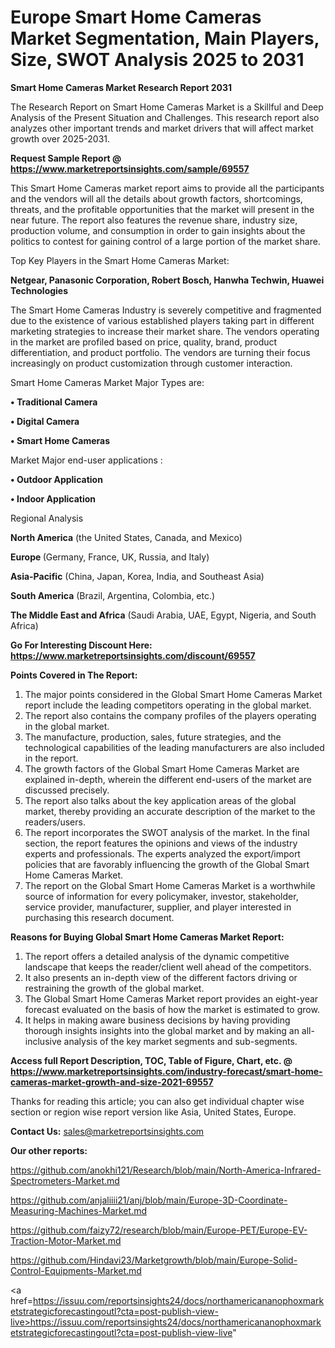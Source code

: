 # Europe Smart Home Cameras Market Segmentation, Main Players, Size, SWOT Analysis 2025 to 2031

<strong>Smart Home Cameras Market Research Report 2031</strong>

The Research Report on Smart Home Cameras Market is a Skillful and Deep Analysis of the Present Situation and Challenges. This research report also analyzes other important trends and market drivers that will affect market growth over 2025-2031.

<strong>Request Sample Report @ <a href=https://www.marketreportsinsights.com/sample/69557>https://www.marketreportsinsights.com/sample/69557</a></strong>

This Smart Home Cameras market report aims to provide all the participants and the vendors will all the details about growth factors, shortcomings, threats, and the profitable opportunities that the market will present in the near future. The report also features the revenue share, industry size, production volume, and consumption in order to gain insights about the politics to contest for gaining control of a large portion of the market share.

Top Key Players in the Smart Home Cameras Market:

<strong>Netgear, Panasonic Corporation, Robert Bosch, Hanwha Techwin, Huawei Technologies</strong>

The Smart Home Cameras Industry is severely competitive and fragmented due to the existence of various established players taking part in different marketing strategies to increase their market share. The vendors operating in the market are profiled based on price, quality, brand, product differentiation, and product portfolio. The vendors are turning their focus increasingly on product customization through customer interaction.

Smart Home Cameras Market Major Types are:

<strong>• Traditional Camera

• Digital Camera

• Smart Home Cameras</strong>

Market Major end-user applications :

<strong>• Outdoor Application

• Indoor Application</strong>

Regional Analysis

</u><strong><b>North America</b></strong> (the United States, Canada, and Mexico)

<strong><b>Europe </b></strong>(Germany, France, UK, Russia, and Italy)

<strong><b>Asia-Pacific</b></strong> (China, Japan, Korea, India, and Southeast Asia)

<strong><b>South America</b></strong> (Brazil, Argentina, Colombia, etc.)

<strong><b>The Middle East and Africa</b></strong> (Saudi Arabia, UAE, Egypt, Nigeria, and South Africa)

<strong>Go For Interesting Discount Here: <a href=https://www.marketreportsinsights.com/discount/69557>https://www.marketreportsinsights.com/discount/69557</a></strong>

<strong>Points Covered in The Report:</strong>
<ol>
  <li>The major points considered in the Global Smart Home Cameras Market report include the leading competitors operating in the global market.</li>
  <li>The report also contains the company profiles of the players operating in the global market.</li>
  <li>The manufacture, production, sales, future strategies, and the technological capabilities of the leading manufacturers are also included in the report.</li>
  <li>The growth factors of the Global Smart Home Cameras Market are explained in-depth, wherein the different end-users of the market are discussed precisely.</li>
  <li>The report also talks about the key application areas of the global market, thereby providing an accurate description of the market to the readers/users.</li>
  <li>The report incorporates the SWOT analysis of the market. In the final section, the report features the opinions and views of the industry experts and professionals. The experts analyzed the export/import policies that are favorably influencing the growth of the Global Smart Home Cameras Market.</li>
  <li>The report on the Global Smart Home Cameras Market is a worthwhile source of information for every policymaker, investor, stakeholder, service provider, manufacturer, supplier, and player interested in purchasing this research document.</li>
</ol>
<strong>Reasons for Buying Global Smart Home Cameras Market Report:</strong>

<ol>
  <li>The report offers a detailed analysis of the dynamic competitive landscape that keeps the reader/client well ahead of the competitors.</li>
  <li>It also presents an in-depth view of the different factors driving or restraining the growth of the global market.</li>
  <li>The Global Smart Home Cameras Market report provides an eight-year forecast evaluated on the basis of how the market is estimated to grow.</li>
  <li>It helps in making aware business decisions by having providing thorough insights insights into the global market and by making an all-inclusive analysis of the key market segments and sub-segments.</li>
</ol>
<strong>Access full Report Description, TOC, Table of Figure, Chart, etc. @ <a href=https://www.marketreportsinsights.com/industry-forecast/smart-home-cameras-market-growth-and-size-2021-69557>https://www.marketreportsinsights.com/industry-forecast/smart-home-cameras-market-growth-and-size-2021-69557</a></strong>


Thanks for reading this article; you can also get individual chapter wise section or region wise report version like Asia, United States, Europe.

<strong>Contact Us:</strong>
sales@marketreportsinsights.com

<strong>Our other reports:</strong>

<a href=https://github.com/anokhi121/Research/blob/main/North-America-Infrared-Spectrometers-Market.md>https://github.com/anokhi121/Research/blob/main/North-America-Infrared-Spectrometers-Market.md</a>

<a href=https://github.com/anjaliiii21/anj/blob/main/Europe-3D-Coordinate-Measuring-Machines-Market.md>https://github.com/anjaliiii21/anj/blob/main/Europe-3D-Coordinate-Measuring-Machines-Market.md</a>

<a href=https://github.com/faizy72/research/blob/main/Europe-PET/Europe-EV-Traction-Motor-Market.md>https://github.com/faizy72/research/blob/main/Europe-PET/Europe-EV-Traction-Motor-Market.md</a>

<a href=https://github.com/Hindavi23/Marketgrowth/blob/main/Europe-Solid-Control-Equipments-Market.md>https://github.com/Hindavi23/Marketgrowth/blob/main/Europe-Solid-Control-Equipments-Market.md</a>

<a href=https://issuu.com/reportsinsights24/docs/northamericananophoxmarketstrategicforecastingoutl?cta=post-publish-view-live>https://issuu.com/reportsinsights24/docs/northamericananophoxmarketstrategicforecastingoutl?cta=post-publish-view-live</a>"
